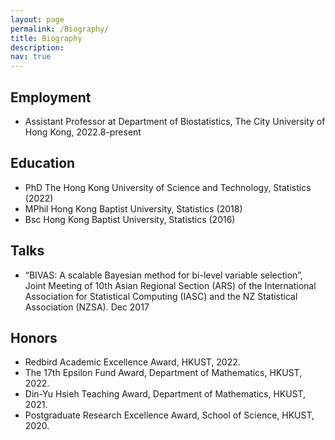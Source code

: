 ```yaml
---
layout: page
permalink: /Biography/
title: Biography
description: 
nav: true
---
```


## Employment
- Assistant Professor at Department of Biostatistics, The City University of Hong Kong, 2022.8-present

## Education
- PhD The Hong Kong University of Science and Technology, Statistics (2022)
- MPhil Hong Kong Baptist University, Statistics (2018)
- Bsc Hong Kong Baptist University, Statistics (2016)

<!-- # Profession activities
- Journal reviewer
	- Journal of Computational and Graphical Statistics
	- The American Journal of Human Genetics
	- Bioinformatics
	- PLOS Genetics
	- Frontiers in Genetics -->


## Talks

- “BIVAS: A scalable Bayesian method for bi-level variable selection”, Joint Meeting of 10th Asian Regional Section (ARS) of the International Association for Statistical Computing (IASC) and the NZ Statistical Association (NZSA). Dec 2017


## Honors

- Redbird Academic Excellence Award, HKUST, 2022.
- The 17th Epsilon Fund Award, Department of Mathematics, HKUST, 2022.
- Din-Yu Hsieh Teaching Award, Department of Mathematics, HKUST, 2021.
- Postgraduate Research Excellence Award, School of Science, HKUST, 2020.

